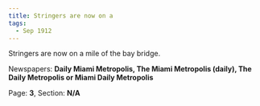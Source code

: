 ```yaml
---  
title: Stringers are now on a  
tags:  
  - Sep 1912  
---  
```

  
Stringers are now on a mile of the bay bridge.  
  
Newspapers: **Daily Miami Metropolis, The Miami Metropolis (daily), The Daily Metropolis or Miami Daily Metropolis**  
  
Page: **3**, Section: **N/A** 
